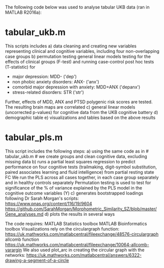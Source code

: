 The following code below was used to analyse tabular UKB data (ran in MATLAB R2016a):

# tabular_ukb.m
This scripts includes 
a) data cleaning and creating new variables representing clinical and cognitive variables, including four non-overlapping case groups
b) permutation testing general linear models testing for the effects of clinical groups (F-test) and running case-control post hoc tests (T-statistic) for 
- major depression: MDD- ('dep')
- non phobic anxiety disorders: ANX- ('anx')
- comorbid major depression with anxiety: MDD+ANX ('depanx') 
- stress-related disorders: STR ('str')

Further, effects of MDD, ANX and PTSD polygenic risk scores are tested. 
The resulting brain maps are correlated 
c) general linear models (uncorrected p-values) for cognitive data from the UKB cognitive battery
d) demographic table
e) visualizations and tables based on the above results 

# tabular_pls.m
This script includes the following steps:
a) using the same code as in # tabular_ukb.m # we create groups and clean cognitive data, excluding missing data
b) runs a partial least squares regression to predict performance on four cognitive tests (trailmaking, digit-symbol substitution, paired associates learning and fluid intelligence) from partial resting state FC
We run the PLS across all cases together, in each case group separately and in healthy controls separately
Permutation testing is used to test for significance of the % of variance explained by the PLS model in the cognitive outcome variables (Y)
c) generates bootstrapped loadings following Dr Sarah Morgan's scripts:
https://www.pnas.org/content/116/19/9604
https://github.com/SarahMorgan/Morphometric_Similarity_SZ/blob/master/Gene_analyses.md
d) plots the results in several ways

The code requires:
MATLAB Statistics toolbox
MATLAB Bioinformatics toolbox
Visualizations rely on the circulargraph function:
https://uk.mathworks.com/matlabcentral/fileexchange/48576-circulargraph
allcomb function
https://uk.mathworks.com/matlabcentral/fileexchange/10064-allcomb-varargin
We also used plot_arc in creating the circular graph with the networks:
https://uk.mathworks.com/matlabcentral/answers/6322-drawing-a-segment-of-a-circle

